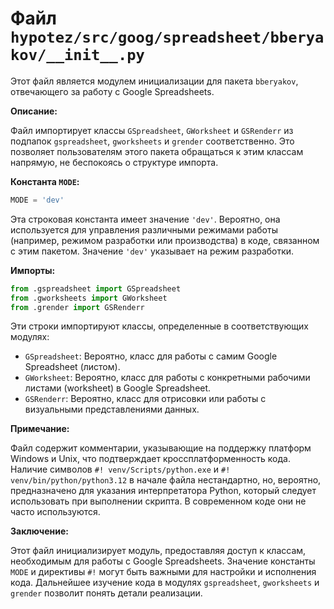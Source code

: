 # Файл `hypotez/src/goog/spreadsheet/bberyakov/__init__.py`

Этот файл является модулем инициализации для пакета `bberyakov`, отвечающего за работу с Google Spreadsheets.

**Описание:**

Файл импортирует классы `GSpreadsheet`, `GWorksheet` и `GSRenderr` из подпапок `gspreadsheet`, `gworksheets` и `grender` соответственно.  Это позволяет пользователям этого пакета обращаться к этим классам напрямую, не беспокоясь о структуре импорта.

**Константа `MODE`:**

```python
MODE = 'dev'
```

Эта строковая константа имеет значение `'dev'`.  Вероятно, она используется для управления различными режимами работы (например, режимом разработки или производства) в коде, связанном с этим пакетом. Значение `'dev'` указывает на режим разработки.

**Импорты:**

```python
from .gspreadsheet import GSpreadsheet
from .gworksheets import GWorksheet
from .grender import GSRenderr
```

Эти строки импортируют классы, определенные в соответствующих модулях:
* `GSpreadsheet`: Вероятно, класс для работы с самим Google Spreadsheet (листом).
* `GWorksheet`: Вероятно, класс для работы с конкретными рабочими листами (worksheet) в Google Spreadsheet.
* `GSRenderr`: Вероятно, класс для отрисовки или работы с визуальными представлениями данных.

**Примечание:**

Файл содержит комментарии, указывающие на поддержку платформ Windows и Unix, что подтверждает кроссплатформенность кода.  Наличие символов `#! venv/Scripts/python.exe` и `#! venv/bin/python/python3.12` в начале файла нестандартно, но, вероятно, предназначено для указания интерпретатора Python, который следует использовать при выполнении скрипта.  В современном коде они не часто используются.

**Заключение:**

Этот файл инициализирует модуль, предоставляя доступ к классам, необходимым для работы с Google Spreadsheets.  Значение константы `MODE` и директивы `#!` могут быть важными для настройки и исполнения кода.  Дальнейшее изучение кода в модулях `gspreadsheet`, `gworksheets` и `grender` позволит понять детали реализации.